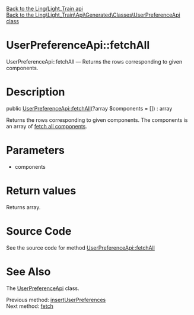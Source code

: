 [Back to the Ling/Light_Train api](https://github.com/lingtalfi/Light_Train/blob/master/doc/api/Ling/Light_Train.md)<br>
[Back to the Ling\Light_Train\Api\Generated\Classes\UserPreferenceApi class](https://github.com/lingtalfi/Light_Train/blob/master/doc/api/Ling/Light_Train/Api/Generated/Classes/UserPreferenceApi.md)


UserPreferenceApi::fetchAll
================



UserPreferenceApi::fetchAll — Returns the rows corresponding to given components.




Description
================


public [UserPreferenceApi::fetchAll](https://github.com/lingtalfi/Light_Train/blob/master/doc/api/Ling/Light_Train/Api/Generated/Classes/UserPreferenceApi/fetchAll.md)(?array $components = []) : array




Returns the rows corresponding to given components.
The components is an array of [fetch all components](https://github.com/lingtalfi/SimplePdoWrapper/blob/master/doc/pages/fetch-all-components.md).




Parameters
================


- components

    


Return values
================

Returns array.








Source Code
===========
See the source code for method [UserPreferenceApi::fetchAll](https://github.com/lingtalfi/Light_Train/blob/master/Api/Generated/Classes/UserPreferenceApi.php#L114-L124)


See Also
================

The [UserPreferenceApi](https://github.com/lingtalfi/Light_Train/blob/master/doc/api/Ling/Light_Train/Api/Generated/Classes/UserPreferenceApi.md) class.

Previous method: [insertUserPreferences](https://github.com/lingtalfi/Light_Train/blob/master/doc/api/Ling/Light_Train/Api/Generated/Classes/UserPreferenceApi/insertUserPreferences.md)<br>Next method: [fetch](https://github.com/lingtalfi/Light_Train/blob/master/doc/api/Ling/Light_Train/Api/Generated/Classes/UserPreferenceApi/fetch.md)<br>

